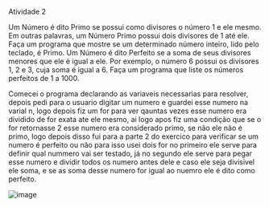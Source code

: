 Atividade 2

Um Número é dito Primo se possui como divisores o número 1 e ele mesmo. Em outras 
palavras, um Número Primo possui dois divisores de 1 até ele.
Faça um programa que mostre se um determinado número inteiro, lido pelo teclado, é 
Primo.
Um Número é dito Perfeito se a soma de seus divisores menores que ele é igual a ele. Por 
exemplo, o número 6 possui os  divisores 1, 2 e 3, cuja soma é igual a 6.
Faça um programa que liste os números perfeitos de 1 a 1000.

Comecei o programa declarando as variaveis necessarias para resolver, depois pedi para o usuario digitar um numero e guardei esse numero na varial n, logo depois fiz um for para ver qauntas vezes esse numero era dividido de for exata ate ele mesmo, ai logo apos fiz uma condição que se o for retornasse 2 esse numero era considerado primo, se não ele não é primo, logo depois disso fui para a parte 2 do exercico para verificar se um numero é perfeito ou não para isso usei dois for no primeiro ele serve para definir qual nummero vai ser testado, já no segundo ele serve para pegar esse numero e dividir todos os numero antes dele e caso ele seja divisivel ele soma, e se as soma desse numero for igual ao nuemro ele é dito como perfeito.


![image](https://user-images.githubusercontent.com/54037849/187039923-b113c238-4100-4143-8bbc-10193f786ecd.png)
